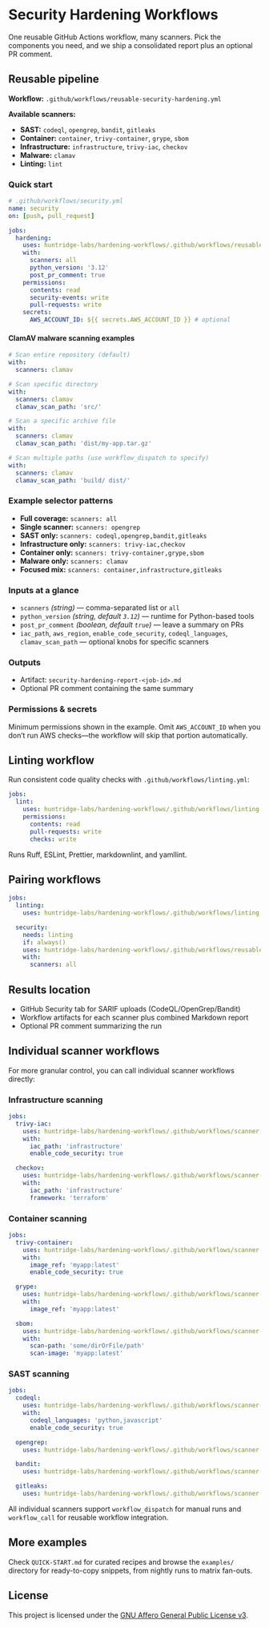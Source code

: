 # Security Hardening Workflows

One reusable GitHub Actions workflow, many scanners. Pick the components you need, and we ship a consolidated report plus an optional PR comment.

## Reusable pipeline

**Workflow:** `.github/workflows/reusable-security-hardening.yml`

**Available scanners:**
- **SAST:** `codeql`, `opengrep`, `bandit`, `gitleaks`
- **Container:** `container`, `trivy-container`, `grype`, `sbom`
- **Infrastructure:** `infrastructure`, `trivy-iac`, `checkov`
- **Malware:** `clamav`
- **Linting:** `lint`

### Quick start

```yaml
# .github/workflows/security.yml
name: security
on: [push, pull_request]

jobs:
  hardening:
    uses: huntridge-labs/hardening-workflows/.github/workflows/reusable-security-hardening.yml@2.5.1
    with:
      scanners: all
      python_version: '3.12'
      post_pr_comment: true
    permissions:
      contents: read
      security-events: write
      pull-requests: write
    secrets:
      AWS_ACCOUNT_ID: ${{ secrets.AWS_ACCOUNT_ID }} # optional
```

#### ClamAV malware scanning examples

```yaml
# Scan entire repository (default)
with:
  scanners: clamav

# Scan specific directory
with:
  scanners: clamav
  clamav_scan_path: 'src/'

# Scan a specific archive file
with:
  scanners: clamav
  clamav_scan_path: 'dist/my-app.tar.gz'

# Scan multiple paths (use workflow_dispatch to specify)
with:
  scanners: clamav
  clamav_scan_path: 'build/ dist/'
```

### Example selector patterns

- **Full coverage:** `scanners: all`
- **Single scanner:** `scanners: opengrep`
- **SAST only:** `scanners: codeql,opengrep,bandit,gitleaks`
- **Infrastructure only:** `scanners: trivy-iac,checkov`
- **Container only:** `scanners: trivy-container,grype,sbom`
- **Malware only:** `scanners: clamav`
- **Focused mix:** `scanners: container,infrastructure,gitleaks`

### Inputs at a glance

- `scanners` *(string)* — comma-separated list or `all`
- `python_version` *(string, default `3.12`)* — runtime for Python-based tools
- `post_pr_comment` *(boolean, default `true`)* — leave a summary on PRs
- `iac_path`, `aws_region`, `enable_code_security`, `codeql_languages`, `clamav_scan_path` — optional knobs for specific scanners

### Outputs

- Artifact: `security-hardening-report-<job-id>.md`
- Optional PR comment containing the same summary

### Permissions & secrets

Minimum permissions shown in the example. Omit `AWS_ACCOUNT_ID` when you don’t run AWS checks—the workflow will skip that portion automatically.

## Linting workflow

Run consistent code quality checks with `.github/workflows/linting.yml`:

```yaml
jobs:
  lint:
    uses: huntridge-labs/hardening-workflows/.github/workflows/linting.yml@main
    permissions:
      contents: read
      pull-requests: write
      checks: write
```

Runs Ruff, ESLint, Prettier, markdownlint, and yamllint.

## Pairing workflows

```yaml
jobs:
  linting:
    uses: huntridge-labs/hardening-workflows/.github/workflows/linting.yml@main

  security:
    needs: linting
    if: always()
    uses: huntridge-labs/hardening-workflows/.github/workflows/reusable-security-hardening.yml@2.5.1
    with:
      scanners: all
```

## Results location

- GitHub Security tab for SARIF uploads (CodeQL/OpenGrep/Bandit)
- Workflow artifacts for each scanner plus combined Markdown report
- Optional PR comment summarizing the run

## Individual scanner workflows

For more granular control, you can call individual scanner workflows directly:

### Infrastructure scanning

```yaml
jobs:
  trivy-iac:
    uses: huntridge-labs/hardening-workflows/.github/workflows/scanner-trivy-iac.yml@main
    with:
      iac_path: 'infrastructure'
      enable_code_security: true

  checkov:
    uses: huntridge-labs/hardening-workflows/.github/workflows/scanner-checkov.yml@main
    with:
      iac_path: 'infrastructure'
      framework: 'terraform'
```

### Container scanning

```yaml
jobs:
  trivy-container:
    uses: huntridge-labs/hardening-workflows/.github/workflows/scanner-trivy-container.yml@main
    with:
      image_ref: 'myapp:latest'
      enable_code_security: true

  grype:
    uses: huntridge-labs/hardening-workflows/.github/workflows/scanner-grype.yml@main
    with:
      image_ref: 'myapp:latest'

  sbom:
    uses: huntridge-labs/hardening-workflows/.github/workflows/scanner-syft.yml@main
    with:
      scan-path: 'some/dirOrFile/path'
      scan-image: 'myapp:latest'
```

### SAST scanning

```yaml
jobs:
  codeql:
    uses: huntridge-labs/hardening-workflows/.github/workflows/scanner-codeql.yml@main
    with:
      codeql_languages: 'python,javascript'
      enable_code_security: true

  opengrep:
    uses: huntridge-labs/hardening-workflows/.github/workflows/scanner-opengrep.yml@main

  bandit:
    uses: huntridge-labs/hardening-workflows/.github/workflows/scanner-bandit.yml@main

  gitleaks:
    uses: huntridge-labs/hardening-workflows/.github/workflows/scanner-gitleaks.yml@main
```

All individual scanners support `workflow_dispatch` for manual runs and `workflow_call` for reusable workflow integration.

## More examples

Check `QUICK-START.md` for curated recipes and browse the `examples/` directory for ready-to-copy snippets, from nightly runs to matrix fan-outs.

## License
This project is licensed under the [GNU Affero General Public License v3](./LICENSE.md).
